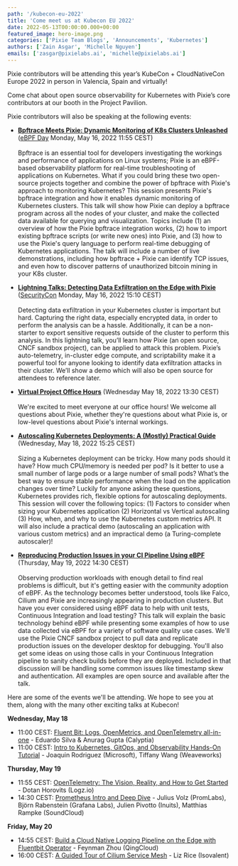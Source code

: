 ```yaml
---
path: '/kubecon-eu-2022'
title: 'Come meet us at Kubecon EU 2022'
date: 2022-05-13T00:00:00.000+00:00
featured_image: hero-image.png
categories: ['Pixie Team Blogs', 'Announcements', 'Kubernetes']
authors: ['Zain Asgar', 'Michelle Nguyen']
emails: ['zasgar@pixielabs.ai', 'michelle@pixielabs.ai']
---
```


Pixie contributors will be attending this year’s KubeCon + CloudNativeCon Europe 2022 in person in Valencia, Spain and virtually!

Come chat about open source observability for Kubernetes with Pixie’s core contributors at our booth in the Project Pavilion.

Pixie contributors will also be speaking at the following events:

- [**Bpftrace Meets Pixie: Dynamic Monitoring of K8s Clusters Unleashed**](https://sched.co/zrPc) ([eBPF Day](https://cloudnativeebpfdayeu22.sched.com/?iframe=no) Monday, May 16, 2022 11:55 CEST)<br/><br/>
Bpftrace is an essential tool for developers investigating the workings and performance of applications on Linux systems; Pixie is an eBPF-based observability platform for real-time troubleshooting of applications on Kubernetes. What if you could bring these two open-source projects together and combine the power of bpftrace with Pixie's approach to monitoring Kubernetes? This session presents Pixie's bpftrace integration and how it enables dynamic monitoring of Kubernetes clusters. This talk will show how Pixie can deploy a bpftrace program across all the nodes of your cluster, and make the collected data available for querying and visualization. Topics include (1) an overview of how the Pixie bpftrace integration works, (2) how to import existing bpftrace scripts (or write new ones) into Pixie, and (3) how to use the Pixie's query language to perform real-time debugging of Kubernetes applications. The talk will include a number of live demonstrations, including how bpftrace + Pixie can identify TCP issues, and even how to discover patterns of unauthorized bitcoin mining in your K8s cluster.

- [**Lightning Talks: Detecting Data Exfiltration on the Edge with Pixie**](https://sched.co/zsTa) ([SecurityCon](https://cloudnativesecurityconeu22.sched.com/) Monday, May 16, 2022 15:10 CEST)<br/><br/>
Detecting data exfiltration in your Kubernetes cluster is important but hard. Capturing the right data, especially encrypted data, in order to perform the analysis can be a hassle. Additionally, it can be a non-starter to export sensitive requests outside of the cluster to perform this analysis. In this lightning talk, you’ll learn how Pixie (an open source, CNCF sandbox project), can be applied to attack this problem. Pixie’s auto-telemetry, in-cluster edge compute, and scriptability make it a powerful tool for anyone looking to identify data exfiltration attacks in their cluster. We’ll show a demo which will also be open source for attendees to reference later.

- [**Virtual Project Office Hours**](https://sched.co/zdqe) (Wednesday May 18, 2022 13:30 CEST)<br/><br/>
We're excited to meet everyone at our office hours! We welcome all questions about Pixie, whether they're questions about what Pixie is, or low-level questions about Pixie's internal workings.

- [**Autoscaling Kubernetes Deployments: A (Mostly) Practical Guide**](https://sched.co/ytmH) (Wednesday, May 18, 2022 15:25 CEST)<br/><br/>
Sizing a Kubernetes deployment can be tricky. How many pods should it have? How much CPU/memory is needed per pod? Is it better to use a small number of large pods or a large number of small pods? What’s the best way to ensure stable performance when the load on the application changes over time? Luckily for anyone asking these questions, Kubernetes provides rich, flexible options for autoscaling deployments. This session will cover the following topics: (1) Factors to consider when sizing your Kubernetes application (2) Horizontal vs Vertical autoscaling (3) How, when, and why to use the Kubernetes custom metrics API. It will also include a practical demo (autoscaling an application with various custom metrics) and an impractical demo (a Turing-complete autoscaler)!

- [**Reproducing Production Issues in your CI Pipeline Using eBPF**](https://sched.co/ytpE) (Thursday, May 19, 2022 14:30 CEST) <br/><br/>
Observing production workloads with enough detail to find real problems is difficult, but it's getting easier with the community adoption of eBPF. As the technology becomes better understood, tools like Falco, Cilium and Pixie are increasingly appearing in production clusters. But have you ever considered using eBPF data to help with unit tests, Continuous Integration and load testing? This talk will explain the basic technology behind eBPF while presenting some examples of how to use data collected via eBPF for a variety of software quality use cases. We'll use the Pixie CNCF sandbox project to pull data and replicate production issues on the developer desktop for debugging. You'll also get some ideas on using those calls in your Continuous Integration pipeline to sanity check builds before they are deployed. Included in that discussion will be handling some common issues like timestamp skew and authentication. All examples are open source and available after the talk.

Here are some of the events we'll be attending. We hope to see you at them, along with the many other exciting talks at Kubecon!

**Wednesday, May 18**

- 11:00 CEST: [Fluent Bit: Logs, OpenMetrics, and OpenTelemetry all-in-one](https://sched.co/ytl1) - Eduardo Silva & Anurag Gupta (Calyptia)
- 11:00 CEST: [Intro to Kubernetes, GitOps, and Observability Hands-On Tutorial](https://sched.co/ytkj) - Joaquin Rodriguez (Microsoft), Tiffany Wang (Weaveworks)

**Thursday, May 19**

- 11:55 CEST: [OpenTelemetry: The Vision, Reality, and How to Get Started](https://sched.co/ytob) - Dotan Horovits (Logz.io)
- 14:30 CEST: [Prometheus Intro and Deep Dive](https://sched.co/ytpW) - Julius Volz (PromLabs), Björn Rabenstein (Grafana Labs), Julien Pivotto (Inuits), Matthias Rampke (SoundCloud)

**Friday, May 20**

- 14:55 CEST: [Build a Cloud Native Logging Pipeline on the Edge with Fluentbit Operator](https://sched.co/ytt3) - Feynman Zhou (QingCloud)
- 16:00 CEST: [A Guided Tour of Cilium Service Mesh](https://sched.co/yttj) - Liz Rice (Isovalent)

